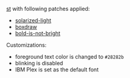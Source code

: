 [st](https://st.suckless.org/) with following patches applied:
- [solarized-light](https://st.suckless.org/patches/solarized/)
- [boxdraw](https://st.suckless.org/patches/boxdraw/)
- [bold-is-not-bright](https://st.suckless.org/patches/bold-is-not-bright/)

Customizations:
- foreground text color is changed to `#28282b`
- blinking is disabled
- IBM Plex is set as the default font